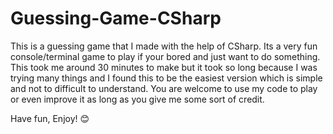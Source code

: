 # Guessing-Game-CSharp
This is a guessing game that I made with the help of CSharp. Its a very fun console/terminal game to play if your bored and just want to do something. This took me around 30 minutes to make but it took so long because I was trying many things and I found this to be the easiest version which is simple and not to difficult to understand. You are welcome to use my code to play or even improve it as long as you give me some sort of credit.

Have fun, Enjoy! 😊
